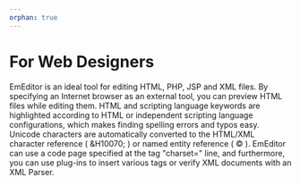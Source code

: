 ```yaml
---
orphan: true
---
```

# For Web Designers

EmEditor is an ideal tool for editing HTML, PHP, JSP and XML files. By
specifying an Internet browser as an external tool, you can
preview HTML files while editing them. HTML and scripting language keywords are highlighted according to HTML or independent scripting language
configurations, which makes finding spelling errors and typos easy.
Unicode characters are automatically converted to the HTML/XML character
reference ( &H10070; ) or named entity reference ( &copy; ).
EmEditor can use a code page specified at the <META> tag "charset="
line, and furthermore, you can use plug-ins to insert various tags or verify XML
documents with an XML Parser.
